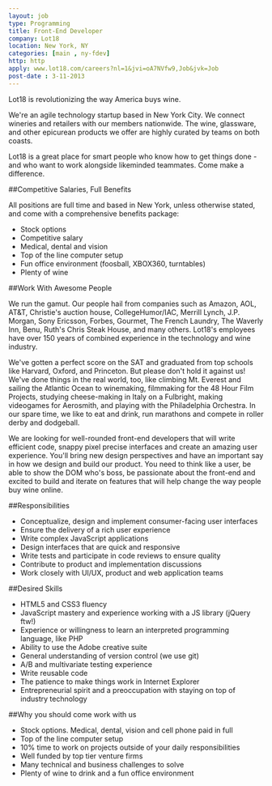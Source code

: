 ```yaml
---
layout: job
type: Programming
title: Front-End Developer
company: Lot18
location: New York, NY
categories: [main , ny-fdev]
http: http
apply: www.lot18.com/careers?nl=1&jvi=oA7NVfw9,Job&jvk=Job
post-date : 3-11-2013
---
```


Lot18 is revolutionizing the way America buys wine.

We're an agile technology startup based in New York City. We connect wineries and retailers with our members nationwide. The wine, glassware, and other epicurean products we offer are highly curated by teams on both coasts.

Lot18 is a great place for smart people who know how to get things done - and who want to work alongside likeminded teammates. Come make a difference.

##Competitive Salaries, Full Benefits

All positions are full time and based in New York, unless otherwise stated, and come with a comprehensive benefits package:

* Stock options
* Competitive salary
* Medical, dental and vision
* Top of the line computer setup
* Fun office environment (foosball, XBOX360, turntables)
* Plenty of wine

##Work With Awesome People

We run the gamut. Our people hail from companies such as Amazon, AOL, AT&T, Christie's auction house, CollegeHumor/IAC, Merrill Lynch, J.P. Morgan, Sony Ericsson, Forbes, Gourmet, The French Laundry, The Waverly Inn, Benu, Ruth's Chris Steak House, and many others. Lot18's employees have over 150 years of combined experience in the technology and wine industry.

We've gotten a perfect score on the SAT and graduated from top schools like Harvard, Oxford, and Princeton. But please don't hold it against us! We've done things in the real world, too, like climbing Mt. Everest and sailing the Atlantic Ocean to winemaking, filmmaking for the 48 Hour Film Projects, studying cheese-making in Italy on a Fulbright, making videogames for Aerosmith, and playing with the Philadelphia Orchestra. In our spare time, we like to eat and drink, run marathons and compete in roller derby and dodgeball. 

We are looking for well-rounded front-end developers that will write efficient code, snappy pixel precise interfaces and create an amazing user experience. You'll bring new design perspectives and have an important say in how we design and build our product. You need to think like a user, be able to show the DOM who's boss, be passionate about the front-end and excited to build and iterate on features that will help change the way people buy wine online.
 
##Responsibilities

* Conceptualize, design and implement consumer-facing user interfaces
* Ensure the delivery of a rich user experience
* Write complex JavaScript applications
* Design interfaces that are quick and responsive
* Write tests and participate in code reviews to ensure quality
* Contribute to product and implementation discussions
* Work closely with UI/UX, product and web application teams
 
##Desired Skills

* HTML5 and CSS3 fluency
* JavaScript mastery and experience working with a JS library (jQuery ftw!)
* Experience or willingness to learn an interpreted programming language, like PHP
* Ability to use the Adobe creative suite
* General understanding of version control (we use git)
* A/B and multivariate testing experience
* Write reusable code
* The patience to make things work in Internet Explorer
* Entrepreneurial spirit and a preoccupation with staying on top of industry technology
 
##Why you should come work with us

* Stock options. Medical, dental, vision and cell phone paid in full
* Top of the line computer setup
* 10% time to work on projects outside of your daily responsibilities
* Well funded by top tier venture firms
* Many technical and business challenges to solve
* Plenty of wine to drink and a fun office environment